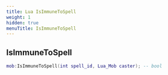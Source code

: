 ```yaml
---
title: Lua IsImmuneToSpell
weight: 1
hidden: true
menuTitle: IsImmuneToSpell
---
```

## IsImmuneToSpell
```lua
mob:IsImmuneToSpell(int spell_id, Lua_Mob caster); -- bool
```
